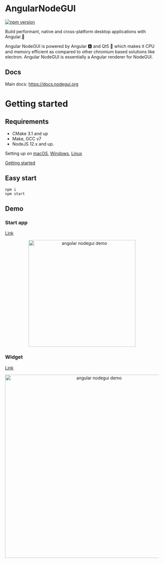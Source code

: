 # AngularNodeGUI

[![npm version](https://badge.fury.io/js/angular-nodegui.svg)](https://www.npmjs.com/package/angular-nodegui)

Build performant, native and cross-platform desktop applications with Angular.🚀

Angular NodeGUI is powered by Angular 🅰️ and Qt5 💚 which makes it CPU and memory efficient as compared to other chromium based solutions like electron. Angular NodeGUI is essentially a Angular renderer for NodeGUI.

## Docs

Main docs: https://docs.nodegui.org

# Getting started

## Requirements

- CMake 3.1 and up
- Make, GCC v7
- NodeJS 12.x and up.

Setting up on [macOS](https://docs.nodegui.org/docs/guides/getting-started#setting-up-on-macos), [Windows](https://docs.nodegui.org/docs/guides/getting-started#setting-up-on-windows), [Linux](https://docs.nodegui.org/docs/guides/getting-started#setting-up-on-linux)

[Getting started](https://docs.nodegui.org/docs/guides/getting-started)

## Easy start

```
npm i
npm start
```

## Demo

### Start app

[Link](https://github.com/irustm/angular-nodegui/tree/master/src/app)

<p align="center">
  <img src="https://raw.githubusercontent.com/irustm/angular-nodegui/master/demo/demo_app.png" width="350" title="angular nodegui demo">
</p>

### Widget

[Link](https://github.com/irustm/angular-nodegui/tree/master/projects/weather-demo)

<p align="center">
  <img src="https://raw.githubusercontent.com/irustm/angular-nodegui/master/demo/demo_weather_widget.png" width="600" title="angular nodegui demo">
</p>
